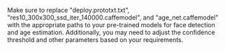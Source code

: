 Make sure to replace "deploy.prototxt.txt", "res10_300x300_ssd_iter_140000.caffemodel", and "age_net.caffemodel" with the appropriate paths to your pre-trained models for face detection and age estimation. Additionally, you may need to adjust the confidence threshold and other parameters based on your requirements.